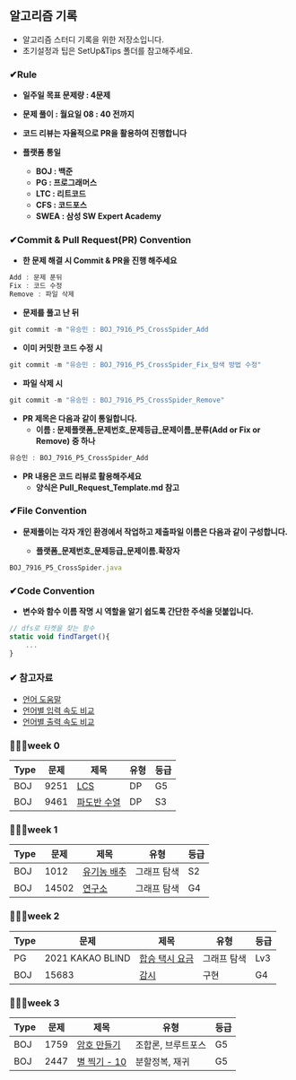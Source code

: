 ## 알고리즘 기록

- 알고리즘 스터디 기록을 위한 저장소입니다.
- 초기설정과 팁은 SetUp&Tips 폴더를 참고해주세요.

### ✔Rule

- **일주일 목표 문제량 : 4문제**
- **문제 풀이 : 월요일 08 : 40 전까지**
- **코드 리뷰는 자율적으로 PR을 활용하여 진행합니다**

- **플랫폼 통일**
  - **BOJ : 백준**
  - **PG : 프로그래머스**
  - **LTC : 리트코드**
  - **CFS : 코드포스**
  - **SWEA : 삼성 SW Expert Academy**

### ✔Commit & Pull Request(PR) Convention
- **한 문제 해결 시 Commit & PR을 진행 해주세요**

```jsx
Add : 문제 푼뒤
Fix : 코드 수정
Remove : 파일 삭제
```

- **문제를 풀고 난 뒤**

```jsx
git commit -m "유승민 : BOJ_7916_P5_CrossSpider_Add
```

- **이미 커밋한 코드 수정 시**

```jsx
git commit -m "유승민 : BOJ_7916_P5_CrossSpider_Fix_탐색 방법 수정"
```

- **파일 삭제 시**

```jsx
git commit -m "유승민 : BOJ_7916_P5_CrossSpider_Remove"
```

- **PR 제목은 다음과 같이 통일합니다.**
  - **이름 : 문제플랫폼_문제번호_문제등급_문제이름_분류(Add or Fix or Remove) 중 하나**

```jsx
유승민 : BOJ_7916_P5_CrossSpider_Add
```

- **PR 내용은 코드 리뷰로 활용해주세요**
  - **양식은 Pull_Request_Template.md 참고**


### ✔File Convention

- **문제풀이는 각자 개인 환경에서 작업하고 제출파일 이름은 다음과 같이 구성합니다.**

  - **플랫폼_문제번호_문제등급_문제이름.확장자**

```jsx
BOJ_7916_P5_CrossSpider.java
```


### ✔Code Convention

- **변수와 함수 이름 작명 시 역할을 알기 쉽도록 간단한 주석을 덧붙입니다.**

```jsx
// dfs로 타켓을 찾는 함수
static void findTarget(){
	...
}
```


### ✔ 참고자료
- [언어 도움말](https://www.acmicpc.net/help/language)
- [언어별 입력 속도 비교](https://www.acmicpc.net/blog/view/56)
- [언어별 출력 속도 비교](https://www.acmicpc.net/blog/view/57)



### 🏃🏻‍♂️week 0
|Type | 문제 | 제목 | 유형 | 등급|
|--- | --- | --- | --- | ---|
| BOJ | 9251 | [LCS](https://www.acmicpc.net/problem/9251) | DP | G5 |
| BOJ | 9461 | [파도반 수열](https://www.acmicpc.net/problem/9461) | DP | S3 |


### 🏃🏻‍♂️week 1

|Type | 문제 | 제목 | 유형 | 등급|
|--- | --- | --- | --- | ---|
| BOJ | 1012 | [유기농 배추](https://www.acmicpc.net/problem/1012) | 그래프 탐색 | S2 |
| BOJ | 14502 | [연구소](https://www.acmicpc.net/problem/14502) | 그래프 탐색 | G4 |


### 🏃🏻‍♂️week 2

|Type | 문제 | 제목 | 유형 | 등급|
|--- | --- | --- | --- | ---|
| PG | 2021 KAKAO BLIND | [합승 택시 요금](https://school.programmers.co.kr/learn/courses/30/lessons/72413) | 그래프 탐색 | Lv3 |
| BOJ | 15683 | [감시](https://www.acmicpc.net/problem/15683) | 구현 | G4 |


### 🏃🏻‍♂️week 3

|Type | 문제 | 제목 | 유형 | 등급|
|--- | --- | --- | --- | ---|
| BOJ | 1759 | [암호 만들기](https://www.acmicpc.net/problem/1759) | 조합론, 브루트포스 | G5 |
| BOJ | 2447 | [별 찍기 - 10](https://www.acmicpc.net/problem/2447) | 분할정복, 재귀 | G5 |


